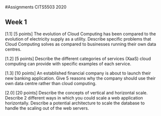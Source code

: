 #Assignments CITS5503 2020

## Week 1

[1.1] [5 points] The evolution of Cloud Computing has been compared to the evolution of electricity supply as a utility. Describe specific problems that Cloud Computing solves as compared to businesses running their own data centres.

[1.2] [5 points] Describe the different categories of services (XaaS) cloud computing can provide with specific examples of each service.

[1.3] [10 points] An established financial company is about to launch their new banking application. Give 5 reasons why the company should use their own data centre rather than cloud computing.

[2.0] [20 points] Describe the concepts of vertical and horizontal scale. Describe 2 different ways in which you could scale a web application horizontally. Describe a potential architecture to scale the database to handle the scaling out of the web servers.



